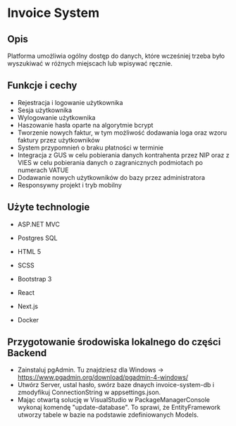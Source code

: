 # Invoice System

## Opis
Platforma umożliwia ogólny dostęp do danych, które wcześniej trzeba było wyszukiwać w różnych miejscach lub wpisywać ręcznie.

## Funkcje i cechy

* Rejestracja i logowanie użytkownika
* Sesja użytkownika
* Wylogowanie użytkownika
* Haszowanie hasła oparte na algorytmie bcrypt
* Tworzenie nowych faktur, w tym możliwość dodawania loga oraz wzoru faktury przez użytkowników
* System przypomnień o braku płatności w terminie
* Integracja z GUS w celu pobierania danych kontrahenta przez NIP oraz z VIES w celu pobierania danych o zagranicznych podmiotach po numerach VATUE
* Dodawanie nowych użytkowników do bazy przez administratora
* Responsywny projekt i tryb mobilny

## Użyte technologie

* ASP.NET MVC

* Postgres SQL

* HTML 5
* SCSS
* Bootstrap 3
* React
* Next.js
  
* Docker

## Przygotowanie środowiska lokalnego do części Backend

* Zainstaluj pgAdmin. Tu znajdziesz dla Windows -> https://www.pgadmin.org/download/pgadmin-4-windows/
* Utwórz Server, ustal hasło, swórz baze dnaych invoice-system-db i zmodyfikuj ConnectionString w appsettings.json.
* Mając otwartą solucję w VisualStudio w PackageManagerConsole wykonaj komendę "update-database". To sprawi, że EntityFramework utworzy tabele w bazie na podstawie zdefiniowanych Models.



